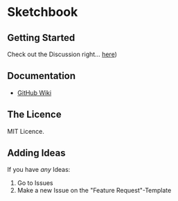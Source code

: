 # Sketchbook

## Getting Started
Check out the Discussion right... [here](https://github.com/schnow265/Sketchbook/discussions/2))


## Documentation

* [GitHub Wiki](https://github.com/schnow265/sketchbook/wiki)

## The Licence
MIT Licence.

## Adding Ideas
If you have *any* Ideas:
1. Go to Issues
2. Make a new Issue on the "Feature Request"-Template
